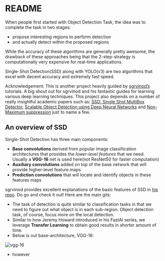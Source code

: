 # README

When people first started with Object Detection Task, the idea was to complete the task in two stages:

- propose interesting regions to perform detection
- and actually detect within the proposed regions

While the accuracy of these algorithms are generally pretty awesome, the drawback of these approaches being that the 2-step-strategy is computationally very expensive for real-time applications.

Single-Shot Detection(SSD) along with YOLO(v3) are two algorithms that excel with decent accuracy and extremely fast speed. 

Acknowledgement: This is another project heavily guided by [sgrvinod’s](https://github.com/sgrvinod) tutorials. A big shout out for sgrvinod and his fantastic guides for learning various deep learning techniques. This project also depends on a number of really insightful academic papers such as: [SSD: Single Shot MultiBox Detector](https://arxiv.org/pdf/1512.02325.pdf), [Scalable Object Detection using Deep Neural Networks](https://arxiv.org/pdf/1512.02325.pdf) and [Non-Maximum suppression](https://arxiv.org/pdf/1705.02950.pdf) just to name a few.

## An overview of SSD

Single-Shot Detection has three main components:

- **Base convolutions** derived from popular image classification architectures that provides the *lower-level features* that we need. Usually a **VGG-16** net is used here(not ResNet50 for faster computation)
- **Auxiliary convolutions** added on top of the base network that will provide higher-level feature maps
- **Prediction convolutions** that will locate and identify objects in these features maps

sgrvinod provides excellent explanations of the basic features of SSD in [his repo](https://github.com/sgrvinod/a-PyTorch-Tutorial-to-Object-Detection). Do go and check it out!  Here are the main gits:

- The task of detection is quite similar to classification tasks in that we need to figure out what object is in each sub-region. Object detection task, of course, focus more on the local detection.
- Similar to how Jeremy Howard introduced in his FastAI series, we leverage **Transfer Learning** to obtain good results in shorter amount  of time.
- Below is out base-architecture, VGG-16:

![vgg-16](https://github.com/sgrvinod/a-PyTorch-Tutorial-to-Object-Detection/blob/master/img/vgg16.PNG)

- however